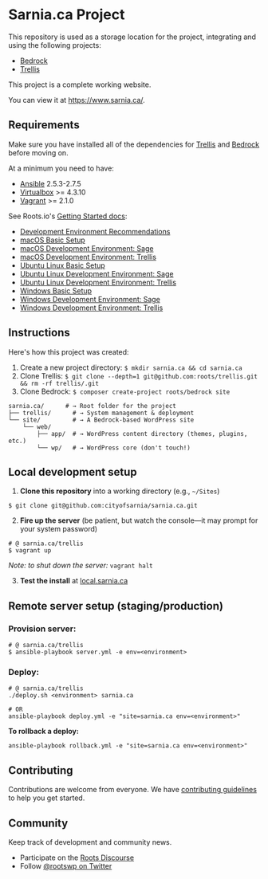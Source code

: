 # Sarnia.ca Project

This repository is used as a storage location for the project, integrating and using the following projects:

* [Bedrock](https://github.com/roots/bedrock)
* [Trellis](https://github.com/roots/trellis)

This project is a complete working website.

You can view it at https://www.sarnia.ca/.

## Requirements

Make sure you have installed all of the dependencies for [Trellis](https://github.com/roots/trellis#requirements) and [Bedrock](https://github.com/roots/bedrock#requirements) before moving on.

At a minimum you need to have:

* [Ansible](http://docs.ansible.com/ansible/intro_installation.html#latest-releases-via-pip) 2.5.3-2.7.5
* [Virtualbox](https://www.virtualbox.org/wiki/Downloads) >= 4.3.10
* [Vagrant](https://www.vagrantup.com/downloads.html) >= 2.1.0

See Roots.io's [Getting Started docs](https://roots.io/getting-started/docs/development-environment-recommendations/):

* [Development Environment Recommendations](https://roots.io/getting-started/docs/development-environment-recommendations/)
* [macOS Basic Setup](https://roots.io/getting-started/docs/macos-basic-setup/)
* [macOS Development Environment: Sage](https://roots.io/getting-started/docs/macos-development-environment-sage/)
* [macOS Development Environment: Trellis](https://roots.io/getting-started/docs/macos-development-environment-trellis/)
* [Ubuntu Linux Basic Setup](https://roots.io/getting-started/docs/ubuntu-linux-basic-setup/)
* [Ubuntu Linux Development Environment: Sage](https://roots.io/getting-started/docs/ubuntu-linux-development-environment-sage/)
* [Ubuntu Linux Development Environment: Trellis](https://roots.io/getting-started/docs/ubuntu-linux-development-environment-trellis/)
* [Windows Basic Setup](https://roots.io/getting-started/docs/windows-basic-setup/)
* [Windows Development Environment: Sage](https://roots.io/getting-started/docs/windows-development-environment-sage/)
* [Windows Development Environment: Trellis](https://roots.io/getting-started/docs/windows-development-environment-trellis/)


## Instructions

Here's how this project was created:

1. Create a new project directory: `$ mkdir sarnia.ca && cd sarnia.ca`
2. Clone Trellis: `$ git clone --depth=1 git@github.com:roots/trellis.git && rm -rf trellis/.git`
3. Clone Bedrock: `$ composer create-project roots/bedrock site`

```shell
sarnia.ca/      # → Root folder for the project
├── trellis/      # → System management & deployment
└── site/         # → A Bedrock-based WordPress site
    └── web/
        ├── app/  # → WordPress content directory (themes, plugins, etc.)
        └── wp/   # → WordPress core (don't touch!)
```

## Local development setup

1. **Clone this repository** into a working directory (e.g., `~/Sites`)
  ```shell
  $ git clone git@github.com:cityofsarnia/sarnia.ca.git
  ```

2. **Fire up the server** (be patient, but watch the console––it may prompt for your system password)
  ```shell
  # @ sarnia.ca/trellis
  $ vagrant up
  ```
  _Note: to shut down the server:_ `vagrant halt`

3. **Test the install** at [local.sarnia.ca](https://local.sarnia.ca/)

## Remote server setup (staging/production)

### Provision server:
```shell
# @ sarnia.ca/trellis
$ ansible-playbook server.yml -e env=<environment>
```

### Deploy:
```shell
# @ sarnia.ca/trellis
./deploy.sh <environment> sarnia.ca

# OR
ansible-playbook deploy.yml -e "site=sarnia.ca env=<environment>"
```

**To rollback a deploy:**
```shell
ansible-playbook rollback.yml -e "site=sarnia.ca env=<environment>"
```

## Contributing

Contributions are welcome from everyone. We have [contributing guidelines](https://github.com/roots/guidelines/blob/master/CONTRIBUTING.md) to help you get started.

## Community

Keep track of development and community news.

* Participate on the [Roots Discourse](https://discourse.roots.io/)
* Follow [@rootswp on Twitter](https://twitter.com/rootswp)
